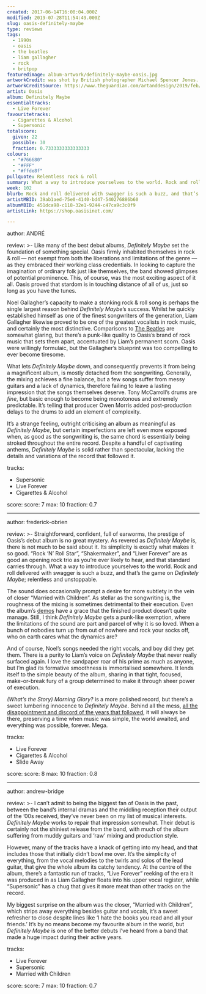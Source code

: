 ```yaml
---
created: 2017-06-14T16:00:04.000Z
modified: 2019-07-28T11:54:49.000Z
slug: oasis-definitely-maybe
type: reviews
tags:
  - 1990s
  - oasis
  - the beatles
  - liam gallagher
  - rock
  - britpop
featuredimage: album-artwork/definitely-maybe-oasis.jpg
artworkCredit: was shot by British photographer Michael Spencer Jones. It was taken in Bonehead’s living room and Jones had to use a wide angle lens to fit all the band members in, which then made the floor look massive. Worried the picture would look like an advert for varnish, Spencer Jones asked frontman Liam Gallagher to lie on the floor, mummy style. The liquid in the wine glasses is actually Ribena, because it photographs better.
artworkCreditSource: https://www.theguardian.com/artanddesign/2019/feb/06/michael-spencer-jones-oasis-definitely-maybe-album-cover
artist: Oasis
album: Definitely Maybe
essentialtracks:
  - Live Forever
favouritetracks:
  - Cigarettes & Alcohol
  - Supersonic
totalscore:
  given: 22
  possible: 30
  fraction: 0.7333333333333333
colours:
  - "#766680"
  - "#FFF"
  - "#ffde8f"
pullquote: Relentless rock & roll
summary: What a way to introduce yourselves to the world. Rock and roll delivered with swagger is such a buzz, and that’s the game on Definitely Maybe; relentless and unstoppable.
week: 102
blurb: Rock and roll delivered with swagger is such a buzz, and that’s the game on Definitely Maybe. It's relentless, unstoppable, and totally mad fer it.
artistMBID: 39ab1aed-75e0-4140-bd47-540276886b60
albumMBID: 451dca98-c118-32e1-9244-c47ca9c3c0f9
artistLink: https://shop.oasisinet.com/

---
```

author: ANDRÉ

review: >-
  Like many of the best debut albums, *Definitely Maybe* set the foundation of something special. Oasis firmly inhabited themselves in rock & roll — not exempt from both the liberations and limitations of the genre — as they embraced their working class credentials. In looking to capture the imagination of ordinary folk just like themselves, the band showed glimpses of potential prominence. This, of course, was the most exciting aspect of it all. Oasis proved that stardom is in touching distance of all of us, just so long as you have the tunes.

  Noel Gallagher’s capacity to make a stonking rock & roll song is perhaps the single largest reason behind *Definitely Maybe*’s success. Whilst he quickly established himself as one of the finest songwriters of the generation, Liam Gallagher likewise proved to be one of the greatest vocalists in rock music, and certainly the most distinctive. Comparisons to [The Beatles](/reviews/the-beatles-revolver/>) are somewhat glaring, but there’s a punk-like quality to Oasis’s brand of rock music that sets them apart, accentuated by Liam’s permanent scorn. Oasis were willingly formulaic, but the Gallagher’s blueprint was too compelling to ever become tiresome.

  What lets *Definitely Maybe* down, and consequently prevents it from being a magnificent album, is mostly detached from the songwriting. Generally, the mixing achieves a fine balance, but a few songs suffer from messy guitars and a lack of dynamics, therefore failing to leave a lasting impression that the songs themselves deserve. Tony McCarroll’s drums are *fine*, but basic enough to become being monotonous and extremely predictable. It’s telling that producer Owen Morris added post-production delays to the drums to add an element of complexity. 
  
  It’s a strange feeling, outright criticising an album as meaningful as *Definitely Maybe*, but certain imperfections are left even more exposed when, as good as the songwriting is, the same chord is essentially being stroked throughout the entire record. Despite a handful of captivating anthems, *Definitely Maybe* is solid rather than spectacular, lacking the details and variations of the record that followed it.

tracks:
  - Supersonic
  - ­Live Forever
  - ­Cigarettes & Alcohol

score:
  score: 7
  max: 10
  fraction: 0.7

---
author: frederick-obrien

review: >-
  Straightforward, confident, full of earworms, the prestige of Oasis’s debut album is no great mystery. As revered as *Definitely Maybe* is, there is not much to be said about it. Its simplicity is exactly what makes it so good. “Rock ‘N’ Roll Star”, “Shakermaker”, and “Liver Forever” are as good an opening rock trio as you’re ever likely to hear, and that standard carries through. What a way to introduce yourselves to the world. Rock and roll delivered with swagger is such a buzz, and that’s the game on *Definitely Maybe*; relentless and unstoppable. 
  
  The sound does occasionally prompt a desire for more subtlety in the vein of closer “Married with Children”. As stellar as the songwriting is, the roughness of the mixing is sometimes detrimental to their execution. Even the album’s [demos](https://www.youtube.com/watch?v=jmC3553Q3Fo) have a grace that the finished product doesn’t quite manage. Still, I think *Definitely Maybe* gets a punk-like exemption, where the limitations of the sound are part and parcel of why it is so loved. When a bunch of nobodies turn up from out of nowhere and rock your socks off, who on earth cares what the dynamics are?

  And of course, Noel’s songs needed the right vocals, and boy did they get them. There is a purity to Liam’s voice on *Definitely Maybe* that never really surfaced again. I love the sandpaper roar of his prime as much as anyone, but I’m glad its formative smoothness is immortalised somewhere. It lends itself to the simple beauty of the album, sharing in that tight, focused, make-or-break fury of a group determined to make it through sheer power of execution. 
  
  *(What’s the Story)* *Morning Glory?* is a more polished record, but there’s a sweet lumbering innocence to *Definitely Maybe*. Behind all the mess, [all the disappointment and discord of the years that followed](/articles/be-here-now-and-mr-hyde/), it will always be there, preserving a time when music was simple, the world awaited, and everything was possible, forever. Mega.

tracks:
  - Live Forever
  - ­Cigarettes & Alcohol
  - ­Slide Away

score:
  score: 8
  max: 10
  fraction: 0.8

---
author: andrew-bridge

review: >-
  I can’t admit to being the biggest fan of Oasis in the past, between the band’s internal dramas and the middling reception their output of the ’00s received, they’ve never been on my list of musical interests. *Definitely Maybe* works to repair that impression somewhat. Their debut is certainly not the shiniest release from the band, with much of the album suffering from muddy guitars and ‘raw’ mixing and production style. 
  
  However, many of the tracks have a knack of getting into my head, and that includes those that initially didn’t bowl me over. It’s the simplicity of everything, from the vocal melodies to the twirls and solos of the lead guitar, that give the whole album its catchy tendency. At the centre of the album, there’s a fantastic run of tracks, “Live Forever” reeking of the era it was produced in as Liam Gallagher floats into his upper vocal register, while “Supersonic” has a chug that gives it more meat than other tracks on the record. 
  
  My biggest surprise on the album was the closer, “Married with Children”, which strips away everything besides guitar and vocals, it’s a sweet refresher to close despite lines like ‘I hate the books you read and all your friends.’ It’s by no means become my favourite album in the world, but *Definitely Maybe* is one of the better debuts I’ve heard from a band that made a huge impact during their active years.

tracks:
  - Live Forever
  - ­Supersonic
  - ­Married with Children

score:
  score: 7
  max: 10
  fraction: 0.7
